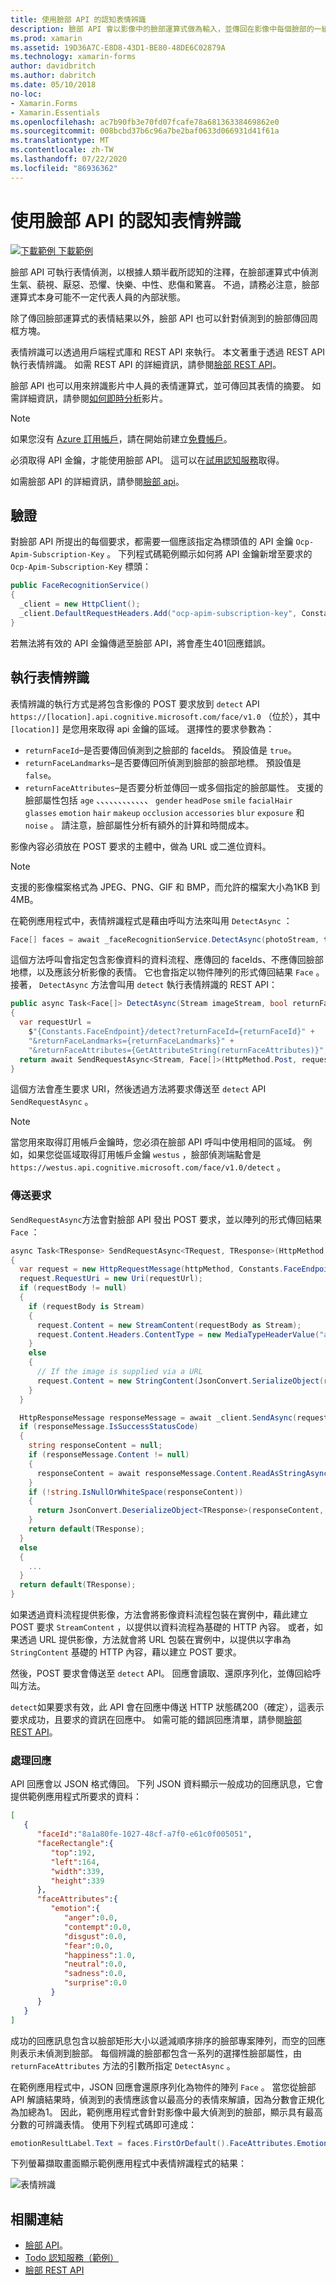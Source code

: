 ```yaml
---
title: 使用臉部 API 的認知表情辨識
description: 臉部 API 會以影像中的臉部運算式做為輸入，並傳回在影像中每個臉部的一組表情上包含信賴等級的資料。 本文說明如何使用臉部 API 來辨識表情，以對應用程式進行評分 Xamarin.Forms 。
ms.prod: xamarin
ms.assetid: 19D36A7C-E8D8-43D1-BE80-48DE6C02879A
ms.technology: xamarin-forms
author: davidbritch
ms.author: dabritch
ms.date: 05/10/2018
no-loc:
- Xamarin.Forms
- Xamarin.Essentials
ms.openlocfilehash: ac7b90fb3e70fd07fcafe78a68136338469862e0
ms.sourcegitcommit: 008bcbd37b6c96a7be2baf0633d066931d41f61a
ms.translationtype: MT
ms.contentlocale: zh-TW
ms.lasthandoff: 07/22/2020
ms.locfileid: "86936362"
---
```

# <a name="perceived-emotion-recognition-using-the-face-api"></a>使用臉部 API 的認知表情辨識

[![下載範例](~/media/shared/download.png) 下載範例](https://docs.microsoft.com/samples/xamarin/xamarin-forms-samples/webservices-todocognitiveservices)

臉部 API 可執行表情偵測，以根據人類半截所認知的注釋，在臉部運算式中偵測生氣、藐視、厭惡、恐懼、快樂、中性、悲傷和驚喜。 不過，請務必注意，臉部運算式本身可能不一定代表人員的內部狀態。

除了傳回臉部運算式的表情結果以外，臉部 API 也可以針對偵測到的臉部傳回周框方塊。

表情辨識可以透過用戶端程式庫和 REST API 來執行。 本文著重于透過 REST API 執行表情辨識。 如需 REST API 的詳細資訊，請參閱[臉部 REST API](https://westus.dev.cognitive.microsoft.com/docs/services/563879b61984550e40cbbe8d/operations/563879b61984550f30395236)。

臉部 API 也可以用來辨識影片中人員的表情運算式，並可傳回其表情的摘要。 如需詳細資訊，請參閱[如何即時分析](/azure/cognitive-services/face/face-api-how-to-topics/howtoanalyzevideo_face/)影片。

> [!NOTE]
> 如果您沒有 [Azure 訂用帳戶](/azure/guides/developer/azure-developer-guide#understanding-accounts-subscriptions-and-billing)，請在開始前建立[免費帳戶](https://aka.ms/azfree-docs-mobileapps)。

必須取得 API 金鑰，才能使用臉部 API。 這可以在[試用認知服務](https://azure.microsoft.com/try/cognitive-services/?api=face-api)取得。

如需臉部 API 的詳細資訊，請參閱[臉部 api](/azure/cognitive-services/face/overview/)。

## <a name="authentication"></a>驗證

對臉部 API 所提出的每個要求，都需要一個應該指定為標頭值的 API 金鑰 `Ocp-Apim-Subscription-Key` 。 下列程式碼範例顯示如何將 API 金鑰新增至要求的 `Ocp-Apim-Subscription-Key` 標頭：

```csharp
public FaceRecognitionService()
{
  _client = new HttpClient();
  _client.DefaultRequestHeaders.Add("ocp-apim-subscription-key", Constants.FaceApiKey);
}
```

若無法將有效的 API 金鑰傳遞至臉部 API，將會產生401回應錯誤。

## <a name="perform-emotion-recognition"></a>執行表情辨識

表情辨識的執行方式是將包含影像的 POST 要求放到 `detect` API `https://[location].api.cognitive.microsoft.com/face/v1.0` （位於），其中 `[location]]` 是您用來取得 api 金鑰的區域。 選擇性的要求參數為：

- `returnFaceId`–是否要傳回偵測到之臉部的 faceIds。 預設值是 `true`。
- `returnFaceLandmarks`–是否要傳回所偵測到臉部的臉部地標。 預設值是 `false`。
- `returnFaceAttributes`–是否要分析並傳回一或多個指定的臉部屬性。 支援的臉部屬性包括 `age` 、、、、、、、、、、、、 `gender` `headPose` `smile` `facialHair` `glasses` `emotion` `hair` `makeup` `occlusion` `accessories` `blur` `exposure` 和 `noise` 。 請注意，臉部屬性分析有額外的計算和時間成本。

影像內容必須放在 POST 要求的主體中，做為 URL 或二進位資料。

> [!NOTE]
> 支援的影像檔案格式為 JPEG、PNG、GIF 和 BMP，而允許的檔案大小為1KB 到4MB。

在範例應用程式中，表情辨識程式是藉由呼叫方法來叫用 `DetectAsync` ：

```csharp
Face[] faces = await _faceRecognitionService.DetectAsync(photoStream, true, false, new FaceAttributeType[] { FaceAttributeType.Emotion });
```

這個方法呼叫會指定包含影像資料的資料流程、應傳回的 faceIds、不應傳回臉部地標，以及應該分析影像的表情。 它也會指定以物件陣列的形式傳回結果 `Face` 。 接著， `DetectAsync` 方法會叫用 `detect` 執行表情辨識的 REST API：

```csharp
public async Task<Face[]> DetectAsync(Stream imageStream, bool returnFaceId, bool returnFaceLandmarks, IEnumerable<FaceAttributeType> returnFaceAttributes)
{
  var requestUrl =
    $"{Constants.FaceEndpoint}/detect?returnFaceId={returnFaceId}" +
    "&returnFaceLandmarks={returnFaceLandmarks}" +
    "&returnFaceAttributes={GetAttributeString(returnFaceAttributes)}";
  return await SendRequestAsync<Stream, Face[]>(HttpMethod.Post, requestUrl, imageStream);
}
```

這個方法會產生要求 URI，然後透過方法將要求傳送至 `detect` API `SendRequestAsync` 。

> [!NOTE]
> 當您用來取得訂用帳戶金鑰時，您必須在臉部 API 呼叫中使用相同的區域。 例如，如果您從區域取得訂用帳戶金鑰 `westus` ，臉部偵測端點會是 `https://westus.api.cognitive.microsoft.com/face/v1.0/detect` 。

### <a name="send-the-request"></a>傳送要求

`SendRequestAsync`方法會對臉部 API 發出 POST 要求，並以陣列的形式傳回結果 `Face` ：

```csharp
async Task<TResponse> SendRequestAsync<TRequest, TResponse>(HttpMethod httpMethod, string requestUrl, TRequest requestBody)
{
  var request = new HttpRequestMessage(httpMethod, Constants.FaceEndpoint);
  request.RequestUri = new Uri(requestUrl);
  if (requestBody != null)
  {
    if (requestBody is Stream)
    {
      request.Content = new StreamContent(requestBody as Stream);
      request.Content.Headers.ContentType = new MediaTypeHeaderValue("application/octet-stream");
    }
    else
    {
      // If the image is supplied via a URL
      request.Content = new StringContent(JsonConvert.SerializeObject(requestBody, s_settings), Encoding.UTF8, "application/json");
    }
  }

  HttpResponseMessage responseMessage = await _client.SendAsync(request);
  if (responseMessage.IsSuccessStatusCode)
  {
    string responseContent = null;
    if (responseMessage.Content != null)
    {
      responseContent = await responseMessage.Content.ReadAsStringAsync();
    }
    if (!string.IsNullOrWhiteSpace(responseContent))
    {
      return JsonConvert.DeserializeObject<TResponse>(responseContent, s_settings);
    }
    return default(TResponse);
  }
  else
  {
    ...
  }
  return default(TResponse);
}
```

如果透過資料流程提供影像，方法會將影像資料流程包裝在實例中，藉此建立 POST 要求 `StreamContent` ，以提供以資料流程為基礎的 HTTP 內容。 或者，如果透過 URL 提供影像，方法就會將 URL 包裝在實例中，以提供以字串為 `StringContent` 基礎的 HTTP 內容，藉以建立 POST 要求。

然後，POST 要求會傳送至 `detect` API。 回應會讀取、還原序列化，並傳回給呼叫方法。

`detect`如果要求有效，此 API 會在回應中傳送 HTTP 狀態碼200（確定），這表示要求成功，且要求的資訊在回應中。 如需可能的錯誤回應清單，請參閱[臉部 REST API](https://westus.dev.cognitive.microsoft.com/docs/services/563879b61984550e40cbbe8d/operations/563879b61984550f30395236)。

### <a name="process-the-response"></a>處理回應

API 回應會以 JSON 格式傳回。 下列 JSON 資料顯示一般成功的回應訊息，它會提供範例應用程式所要求的資料：

```json
[  
   {  
      "faceId":"8a1a80fe-1027-48cf-a7f0-e61c0f005051",
      "faceRectangle":{  
         "top":192,
         "left":164,
         "width":339,
         "height":339
      },
      "faceAttributes":{  
         "emotion":{  
            "anger":0.0,
            "contempt":0.0,
            "disgust":0.0,
            "fear":0.0,
            "happiness":1.0,
            "neutral":0.0,
            "sadness":0.0,
            "surprise":0.0
         }
      }
   }
]
```

成功的回應訊息包含以臉部矩形大小以遞減順序排序的臉部專案陣列，而空的回應則表示未偵測到臉部。 每個辨識的臉部都包含一系列的選擇性臉部屬性，由 `returnFaceAttributes` 方法的引數所指定 `DetectAsync` 。

在範例應用程式中，JSON 回應會還原序列化為物件的陣列 `Face` 。 當您從臉部 API 解讀結果時，偵測到的表情應該會以最高分的表情來解讀，因為分數會正規化為加總為1。 因此，範例應用程式會針對影像中最大偵測到的臉部，顯示具有最高分數的可辨識表情。 使用下列程式碼即可達成：

```csharp
emotionResultLabel.Text = faces.FirstOrDefault().FaceAttributes.Emotion.ToRankedList().FirstOrDefault().Key;
```

下列螢幕擷取畫面顯示範例應用程式中表情辨識程式的結果：

![表情辨識](emotion-recognition-images/emotion-recognition.png)

## <a name="related-links"></a>相關連結

- [臉部 API](/azure/cognitive-services/face/overview/)。
- [Todo 認知服務（範例）](https://docs.microsoft.com/samples/xamarin/xamarin-forms-samples/webservices-todocognitiveservices)
- [臉部 REST API](https://westus.dev.cognitive.microsoft.com/docs/services/563879b61984550e40cbbe8d/operations/563879b61984550f30395236)
